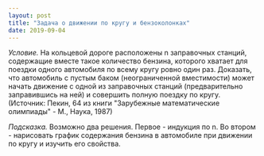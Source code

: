 ```yaml
---
layout: post
title: "Задача о движении по кругу и бензоколонках"
date: 2019-09-04
---
```


*Условие.* На кольцевой дороге расположены n заправочных станций, содержащие вместе такое количество бензина, которого хватает для поездки одного автомобиля по всему кругу ровно один раз. Доказать, что автомобиль с пустым баком (неограниченной вместимости) может начать движение с одной из заправочных станций (предварительно заправившись на ней) и совершить полную поездку по кругу. (Источник: Пекин, 64 из книги "Зарубежные математические олимпиады" - М., Наука, 1987)

*Подсказка.* Возможно два решения. Первое - индукция по n. Во втором - нарисовать график содержания бензина в автомобиле при движении по кругу и изучить его свойства.
